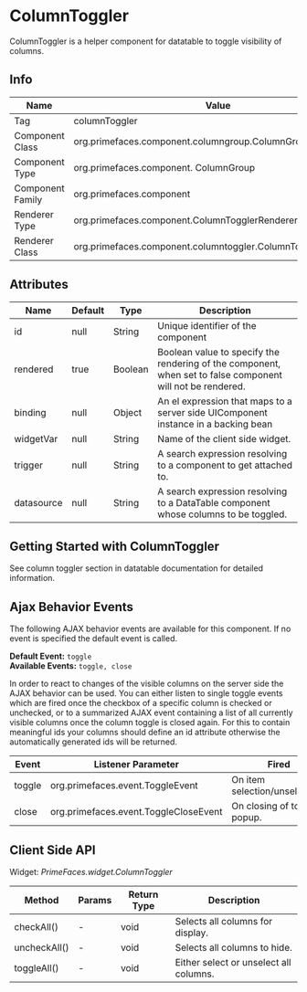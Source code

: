 # ColumnToggler

ColumnToggler is a helper component for datatable to toggle visibility of columns.

## Info

| Name | Value |
| --- | --- |
| Tag | columnToggler
| Component Class | org.primefaces.component.columngroup.ColumnGroup
| Component Type | org.primefaces.component. ColumnGroup
| Component Family | org.primefaces.component |
| Renderer Type | org.primefaces.component.ColumnTogglerRenderer
| Renderer Class | org.primefaces.component.columntoggler.ColumnTogglerRenderer

## Attributes

| Name | Default | Type | Description | 
| --- | --- | --- | --- |
| id | null | String | Unique identifier of the component
| rendered | true | Boolean | Boolean value to specify the rendering of the component, when set to false component will not be rendered.
| binding | null | Object | An el expression that maps to a server side UIComponent instance in a backing bean
| widgetVar | null | String | Name of the client side widget.
| trigger | null | String | A search expression resolving to a component to get attached to.
| datasource | null | String | A search expression resolving to a DataTable component whose columns to be toggled.

## Getting Started with ColumnToggler
See column toggler section in datatable documentation for detailed information.

## Ajax Behavior Events
The following AJAX behavior events are available for this component. If no event is specified the default event is called.  
  
**Default Event:** `toggle`  
**Available Events:** `toggle, close`

In order to react to changes of the visible columns on the server side the AJAX behavior can be used. You can either listen to
single toggle events which are fired once the checkbox of a specific column is checked or unchecked, or to a summarized AJAX event
containing a list of all currently visible columns once the column toggle is closed again.
For this to contain meaningful ids your columns should define an id attribute otherwise the automatically generated ids will be returned.

| Event | Listener Parameter | Fired |
| --- | --- | --- |
| toggle | org.primefaces.event.ToggleEvent | On item selection/unselection. |
| close | org.primefaces.event.ToggleCloseEvent | On closing of toggler popup. |

## Client Side API
Widget: _PrimeFaces.widget.ColumnToggler_


| Method | Params | Return Type | Description |
| --- | --- | --- | --- |
| checkAll() | - | void | Selects all columns for display. |
| uncheckAll() | - | void | Selects all columns to hide. |
| toggleAll() | - | void | Either select or unselect all columns. |
